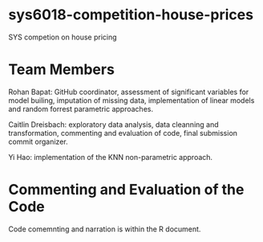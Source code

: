 # sys6018-competition-house-prices
SYS competion on house pricing

# Team Members

Rohan Bapat: GitHub coordinator, assessment of significant variables for model builing, imputation of missing data, implementation of linear models and random forrest parametric approaches.

Caitlin Dreisbach: exploratory data analysis, data cleanning and transformation, commenting and evaluation of code, final submission commit organizer.

Yi Hao: implementation of the KNN non-parametric approach.

# Commenting and Evaluation of the Code
Code comemnting and narration is within the R document.
